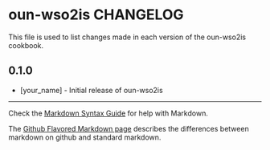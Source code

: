 # oun-wso2is CHANGELOG

This file is used to list changes made in each version of the oun-wso2is cookbook.

## 0.1.0
- [your_name] - Initial release of oun-wso2is

- - -
Check the [Markdown Syntax Guide](http://daringfireball.net/projects/markdown/syntax) for help with Markdown.

The [Github Flavored Markdown page](http://github.github.com/github-flavored-markdown/) describes the differences between markdown on github and standard markdown.
